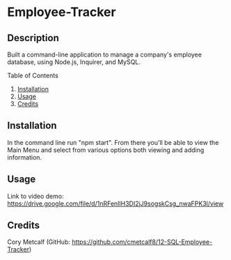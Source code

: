# Employee-Tracker

## Description

Built a command-line application to manage a company's employee database, using Node.js, Inquirer, and MySQL. 

Table of Contents

1. [Installation](#installation)
2. [Usage](#usage)
3. [Credits](#credits)

## Installation

In the command line run "npm start". From there you'll be able to view the Main Menu and select from various options both viewing and adding information.

## Usage

Link to video demo: https://drive.google.com/file/d/1nRFenIlH3DI2jJ9sogskCsg_nwaFPK3l/view

## Credits

Cory Metcalf (GitHub: https://github.com/cmetcalf8/12-SQL-Employee-Tracker)
